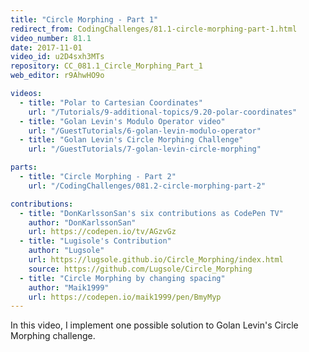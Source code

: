 ```yaml
---
title: "Circle Morphing - Part 1"
redirect_from: CodingChallenges/81.1-circle-morphing-part-1.html
video_number: 81.1
date: 2017-11-01
video_id: u2D4sxh3MTs
repository: CC_081.1_Circle_Morphing_Part_1
web_editor: r9AhwHO9o

videos:
  - title: "Polar to Cartesian Coordinates"
    url: "/Tutorials/9-additional-topics/9.20-polar-coordinates"
  - title: "Golan Levin's Modulo Operator video"
    url: "/GuestTutorials/6-golan-levin-modulo-operator"
  - title: "Golan Levin's Circle Morphing Challenge"
    url: "/GuestTutorials/7-golan-levin-circle-morphing"

parts:
  - title: "Circle Morphing - Part 2"
    url: "/CodingChallenges/081.2-circle-morphing-part-2"

contributions:
  - title: "DonKarlssonSan's six contributions as CodePen TV"
    author: "DonKarlssonSan"
    url: https://codepen.io/tv/AGzvGz
  - title: "Lugisole's Contribution"
    author: "Lugsole"
    url: https://lugsole.github.io/Circle_Morphing/index.html
    source: https://github.com/Lugsole/Circle_Morphing
  - title: "Circle Morphing by changing spacing"
    author: "Maik1999"
    url: https://codepen.io/maik1999/pen/BmyMyp
---
```


In this video, I implement one possible solution to Golan Levin's Circle Morphing challenge.
